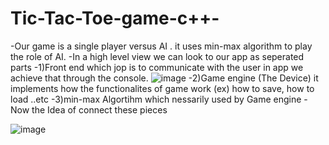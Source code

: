 # Tic-Tac-Toe-game-c++-
-Our game is a single player versus AI . it uses min-max algorithm to play the role of AI.
-In a high level view we can look to our app as seperated parts
  -1)Front end which jop is to communicate with the user in app we achieve that through the console.
  ![image](https://github.com/saeedmabrouk21/Tic-Tac-Toe-game-cpp/assets/73306180/117f5536-aba2-474c-933c-6d52fb1fcbdc)
  -2)Game engine (The Device) it implements how the functionalites of game work (ex) how to save, how to load ..etc
  -3)min-max Algortihm which nessarily used by Game engine 
-Now the Idea of connect these pieces

  
![image](https://github.com/saeedmabrouk21/Tic-Tac-Toe-game-cpp/assets/73306180/85298d2d-fb6a-40c1-9312-c0034d6c44c6)


